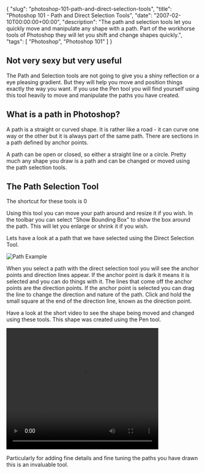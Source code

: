 {
  "slug": "photoshop-101-path-and-direct-selection-tools",
  "title": "Photoshop 101 - Path and Direct Selection Tools",
  "date": "2007-02-10T00:00:00+00:00",
  "description": "The path and selection tools let you quickly move and manipulate any shape with a path. Part of the workhorse tools of Photoshop they will let you shift and change shapes quickly.",
  "tags": [
    "Photoshop",
    "Photoshop 101"
  ]
}

## Not very sexy but very useful

The Path and Selection tools are not going to give you a shiny reflection or a eye pleasing gradient. But they will help you move and position things exactly the way you want. If you use the Pen tool you will find yourself using this tool heavily to move and manipulate the paths you have created.

## What is a path in Photoshop?

A path is a straight or curved shape. It is rather like a road - it can curve one way or the other but it is always part of the same path. There are sections in a path defined by anchor points.

A path can be open or closed, so either a straight line or a circle. Pretty much any shape you draw is a path and can be changed or moved using the path selection tools.

## The Path Selection Tool

The shortcut for these tools is 0

Using this tool you can move your path around and resize it if you wish. In the toolbar you can select "Show Bounding Box" to show the box around the path. This will let you enlarge or shrink it if you wish. 

Lets have a look at a path that we have selected using the Direct Selection Tool.

![Path Example][1] 

When you select a path with the direct selection tool you will see the anchor points and direction lines appear. If the anchor point is dark it means it is selected and you can do things with it. The lines that come off the anchor points are the direction points. If the anchor point is selected you can drag the line to change the direction and nature of the path. Click and hold the small square at the end of the direction line, known as the direction point.

Have a look at the short video to see the shape being moved and changed using these tools. This shape was created using the Pen tool.

<video width="397" height="316" controls="true">
  <source src="/movies/mp4/path_selection.mp4" type='video/mp4; codecs="avc1.42E01E, mp4a.40.2"' />
  <source src="/movies/ogv/path_selection.ogv" type='video/ogg; codecs="theora, vorbis"' />
  To view this video you need the latest version of <a href="http://www.apple.com/safari/">Safari</a>, <a href="http://www.mozilla.com/firefox/">Firefox</a> or <a href="http://www.google.com/chrome">Chrome</a>. Alterantively download the videos and watch them offline. <a href="/movies/mp4/path_selection.mp4">Windows / Mac (mp4)</a>, <a href="/movies/mp4/path_selection.mp4">Linux (ogv)</a>
</video>

Particularly for adding fine details and fine tuning the paths you have drawn this is an invaluable tool.

 [1]: https://shapeshed.com/images/articles/path_example.png 

